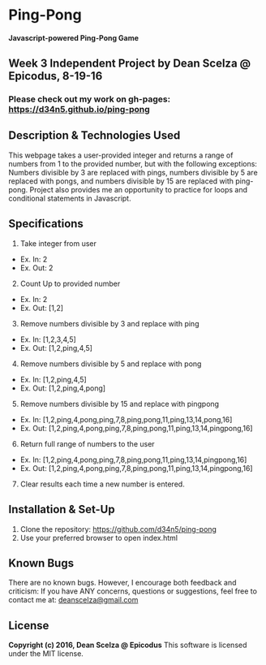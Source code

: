 # Ping-Pong #

#### Javascript-powered Ping-Pong Game ####

## Week 3 Independent Project by Dean Scelza @ Epicodus, 8-19-16 ##

### Please check out my work on gh-pages: https://d34n5.github.io/ping-pong

## Description & Technologies Used
This webpage takes a user-provided integer and returns a range of numbers from 1 to the provided number, but with the following exceptions: Numbers divisible by 3 are replaced with pings, numbers divisible by 5 are replaced with pongs, and numbers divisible by 15 are replaced with ping-pong.  Project also provides me an opportunity to practice for loops and conditional statements in Javascript.

## Specifications
1. Take integer from user
 - Ex. In: 2
 - Ex. Out: 2
2. Count Up to provided number
- Ex. In: 2
- Ex. Out: [1,2]
3. Remove numbers divisible by 3 and replace with ping
- Ex. In: [1,2,3,4,5]
- Ex. Out: [1,2,ping,4,5]
4. Remove numbers divisible by 5 and replace with pong
- Ex. In: [1,2,ping,4,5]
- Ex. Out: [1,2,ping,4,pong]
5. Remove numbers divisible by 15 and replace with pingpong
- Ex. In: [1,2,ping,4,pong,ping,7,8,ping,pong,11,ping,13,14,pong,16]
- Ex. Out: [1,2,ping,4,pong,ping,7,8,ping,pong,11,ping,13,14,pingpong,16]
6. Return full range of numbers to the user
- Ex. In: [1,2,ping,4,pong,ping,7,8,ping,pong,11,ping,13,14,pingpong,16]
- Ex. Out: [1,2,ping,4,pong,ping,7,8,ping,pong,11,ping,13,14,pingpong,16]
7. Clear results each time a new number is entered.


## Installation & Set-Up
1. Clone the repository: https://github.com/d34n5/ping-pong
2. Use your preferred browser to open index.html

## Known Bugs
There are no known bugs.  However, I encourage both feedback and criticism: If you have ANY concerns, questions or suggestions, feel free to contact me at:  deanscelza@gmail.com

## License
**Copyright (c) 2016, Dean Scelza @ Epicodus**
This software is licensed under the MIT license.
